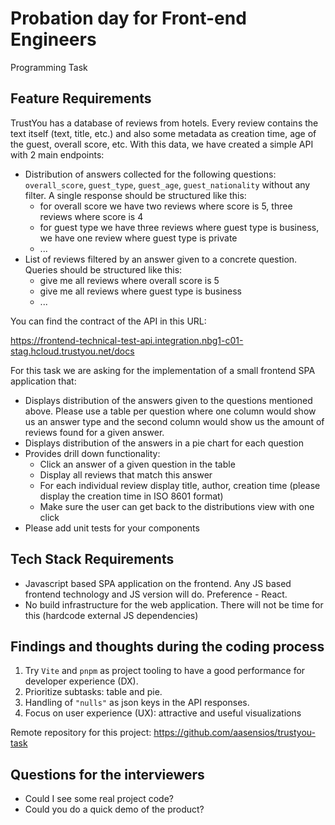 # Probation day for Front-end Engineers

Programming Task

## Feature Requirements
TrustYou has a database of reviews from hotels. Every review contains the text itself (text, title, etc.) and also some metadata as creation time, age of the guest, overall score, etc. With this data, we have created a simple API with 2 main endpoints:

- Distribution of answers collected for the following questions: `overall_score`, `guest_type`, `guest_age`, `guest_nationality` without any filter. A single response should be structured like this:
  + for overall score we have two reviews where score is 5, three reviews where score is 4
  + for guest type we have three reviews where guest type is business, we have one review where guest type is private
  + ...
- List of reviews filtered by an answer given to a concrete question. Queries should be structured like this:
  + give me all reviews where overall score is 5
  + give me all reviews where guest type is business
  + ...

You can find the contract of the API in this URL:

<https://frontend-technical-test-api.integration.nbg1-c01-stag.hcloud.trustyou.net/docs>

For this task we are asking for the implementation of a small frontend SPA application that:

- Displays distribution of the answers given to the questions mentioned above. Please use a table per question where one column would show us an answer type and the second column would show us the amount of reviews found for a given answer.
- Displays distribution of the answers in a pie chart for each question
- Provides drill down functionality:
  + Click an answer of a given question in the table
  + Display all reviews that match this answer
  + For each individual review display title, author, creation time (please display the creation time in ISO 8601 format)
  + Make sure the user can get back to the distributions view with one click
- Please add unit tests for your components

## Tech Stack Requirements

- Javascript based SPA application on the frontend. Any JS based frontend technology and JS version will do. Preference - React.
- No build infrastructure for the web application. There will not be time for this (hardcode external JS dependencies)

## Findings and thoughts during the coding process

1. Try `Vite` and `pnpm` as project tooling to have a good performance for developer experience (DX).
2. Prioritize subtasks: table and pie.
3. Handling of `"nulls"` as json keys in the API responses.
4. Focus on user experience (UX): attractive and useful visualizations

Remote repository for this project: <https://github.com/aasensios/trustyou-task>

## Questions for the interviewers

- Could I see some real project code?
- Could you do a quick demo of the product?
